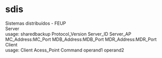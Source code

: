 # sdis  
Sistemas distribuídos - FEUP  
Server  
usage:  sharedbackup Protocol_Version Server_ID Server_AP MC_Address:MC_Port MDB_Address:MDB_Port MDR_Address:MDR_Port   
Client   
usage: Client Acess_Point Command operand1 operand2  
